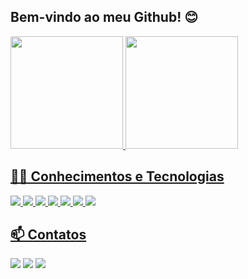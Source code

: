 ## Bem-vindo ao meu Github! 😊
<div>
  <a href="https://github.com/joaopsilv">
  <img height="180em" src="https://github-readme-stats.vercel.app/api?username=joaopsilv&show_icons=true&theme=react&include_all_commits=true&count_private=true"/>
  <img height="180em" src="https://github-readme-stats.vercel.app/api/top-langs/?username=joaopsilv&layout=compact&langs_count=6&theme=react&exclude_repo=CRUD,Atividades-do-Trimestre1"/>
</div>

## 👨‍🎓 Conhecimentos e Tecnologias
<div>
  <code><img src="https://img.shields.io/badge/HTML5-E34F26?style=for-the-badge&logo=html5&logoColor=white"></code>
  <code><img src="https://img.shields.io/badge/CSS3-1572B6?style=for-the-badge&logo=css3&logoColor=white"></code>
  <code><img src="https://img.shields.io/badge/JavaScript-F7DF1E?style=for-the-badge&logo=javascript&logoColor=black"></code>
  <code><img src="https://img.shields.io/badge/Python-3776AB?style=for-the-badge&logo=python&logoColor=white"></code>
  <code><img src="https://img.shields.io/badge/Git-E34F26?style=for-the-badge&logo=git&logoColor=white"></code>
  <code><img src="https://img.shields.io/badge/MYSQL-316192?style=for-the-badge&logo=mysql&logoColor=white"></code>
  <code><img src="https://img.shields.io/badge/Visual_Studio_Code-1572B6?style=for-the-badge&logo=visual%20studio%20code&logoColor=white"></code>
</div>
  
## 📫 Contatos
<div>
<a href="https://www.linkedin.com/in/joão-silveira-593623210/" target="_blank"><code><img src="https://img.shields.io/badge/-LinkedIn-%230077B5?style=for-the-badge&logo=linkedin&logoColor=white" target="_blank"></code></a>
  <a href = "mailto:joaopgsilv@gmail.com"><code><img src="https://img.shields.io/badge/-Gmail-%23333?style=for-the-badge&logo=gmail&logoColor=white" target="_blank"></code></a>
  <a href="https://instagram.com/joaopsilv__" target="_blank"><code><img src="https://img.shields.io/badge/-Instagram-%23E4405F?style=for-the-badge&logo=instagram&logoColor=white" target="_blank"></a></code>
</div>
